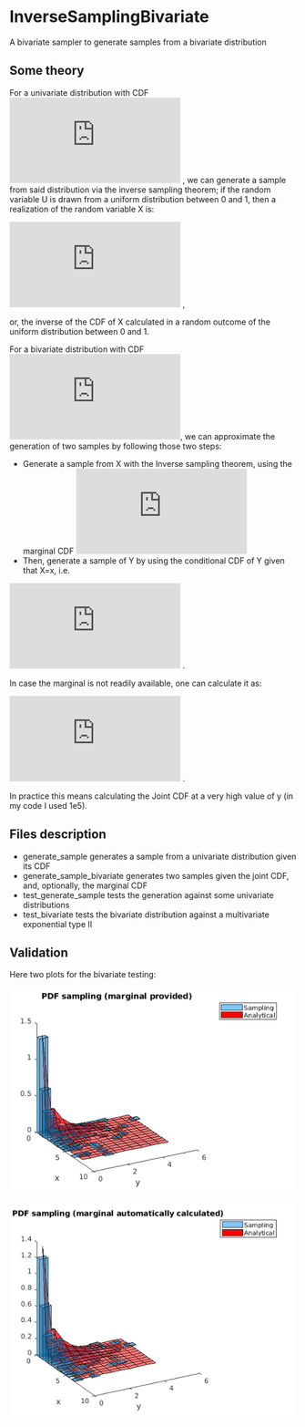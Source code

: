 # InverseSamplingBivariate
A bivariate sampler to generate samples from a bivariate distribution

## Some theory
For a univariate distribution with CDF ![equation](https://latex.codecogs.com/gif.latex?F_X%28x%29%20%3D%20%5CPr%5C%7B%20X%20%3C%20x%20%5C%7D) , we can generate a sample from said distribution via the inverse sampling theorem; if the random variable U is drawn from a uniform distribution between 0 and 1, then a realization of the random variable X is:

![equation](https://latex.codecogs.com/gif.latex?X%20%3D%20F%5E%7B-1%7D%20%28U%29) ,

or, the inverse of the CDF of X calculated in a random outcome of the uniform distribution between 0 and 1.

For a bivariate distribution with CDF ![equation](https://latex.codecogs.com/gif.latex?F_%7BX%2CY%7D%28x%2Cy%29), we can approximate the generation of two samples by following those two steps:

- Generate a sample from X with the Inverse sampling theorem, using the marginal CDF ![equation](https://latex.codecogs.com/gif.latex?F_%7BX%7D%28x%29)
- Then, generate a sample of Y by using the conditional CDF of Y given that X=x, i.e. 

![equation](https://latex.codecogs.com/gif.latex?F_%7BY%20%5Clvert%20X%3Dx%7D%28y%29%20%3D%20%5Cfrac%7BF_%7BX%2CY%7D%28X%3Dx%2CY%29%7D%7BF_X%28X%3Dx%29%7D) .

In case the marginal is not readily available, one can calculate it as:

![equation](https://latex.codecogs.com/gif.latex?F_X%28x%29%20%3D%20%5Clim_%7By%20%5Crightarrow%20&plus;%20%5Cinfty%7D%20F_%7BX%2CY%7D%28x%2Cy%29) .

In practice this means calculating the Joint CDF at a very high value of y (in my code I used 1e5).

## Files description
- generate_sample generates a sample from a univariate distribution given its CDF
- generate_sample_bivariate generates two samples given the joint CDF, and, optionally, the marginal CDF
- test_generate_sample tests the generation against some univariate distributions
- test_bivariate tests the bivariate distribution against a multivariate exponential type II

## Validation
Here two plots for the bivariate testing:

![Bivariate test](/images/bivariate_provided.png)

![Bivariate test](/images/bivariate_notprovided.png)

